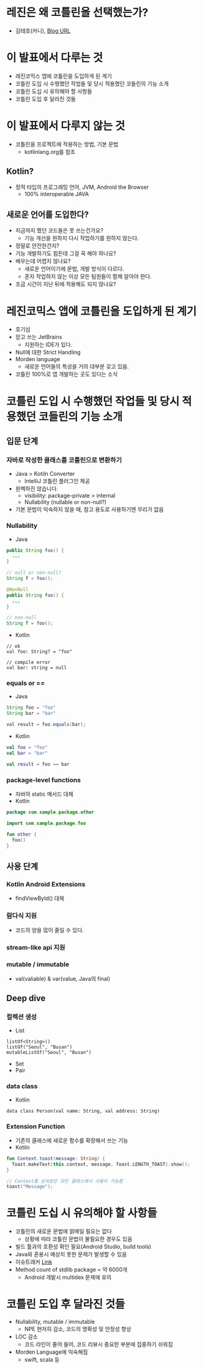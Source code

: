 # 레진은 왜 코틀린을 선택했는가?
- 김태호(커니), [Blog URL](http://taeho.kim) 

# 이 발표에서 다루는 것
- 레진코믹스 앱에 코틀린을 도입하게 된 계기
- 코틀린 도입 시 수행했던 작업들 및 당시 적용했던 코들린의 기능 소개
- 코틀린 도십 시 유의해야 할 사항들
- 코틀린 도입 후 달라진 것들

# 이 발표에서 다루지 않는 것
- 코틀린을 프로젝트에 적용하는 방법, 기본 문법
  - kotlinlang.org를 참조

## Kotlin?
- 정적 타입의 프로그래밍 언어, JVM, Android the Browser
  - 100% interoperable JAVA

## 새로운 언어를 도입한다?
- 지금까지 짰던 코드들은 못 쓰는건가요?
  - 기능 개선을 원하지 다시 작업하기를 원하지 않는다.
- 정말로 안전한건지?
- 기능 개발하기도 힘든데 그걸 꼭 해야 하나요?
- 배우는데 어렵지 않나요?
  - 새로운 언어이기에 문법, 개발 방식이 다르다.
  - 혼자 작업하지 않는 이상 모든 팀원들이 함께 알아야 한다.
- 조금 시간이 지난 뒤에 적용해도 되지 않나요?

# 레진코믹스 앱에 코틀린을 도입하게 된 계기
- 호기심
- 믿고 쓰는 JetBrains
  - 지원하는 IDE가 있다.
- Null에 대한 Strict Handling
- Morden language
  - 새로운 언어들의 특성을 거의 대부분 갖고 있음.
- 코틀린 100%로 앱 개발하는 곳도 있다는 소식

# 코틀린 도입 시 수행했던 작업들 및 당시 적용했던 코들린의 기능 소개

## 입문 단계

### 자바로 작성한 클래스를 코틀린으로 변환하기
- Java > Kotiln Converter
  - IntelliJ 코틀린 플러그인 제공
- 완벽하진 않습니다.
  - visibility: package-private > internal
  - Nullability (nullable or non-null?)
- 기본 문법이 익숙하지 않을 때, 참고 용도로 사용하기엔 무리가 없음

### Nullability
- Java
``` Java
public String foo() {
  ...
}

// null or non-null?
String f = foo();
```

``` Java
@NonNull
public String foo() {
  ...
}

// non-null
String f = foo();
```

- Kotlin
``` Kotiln
// ok
val foo: String? = "foo"

// compile error
val bar: string = null

```

### equals or ==
- Java
``` Java
String foo = "foo"
String bar = "bar"

val result = foo.equals(bar);
```

- Kotlin
``` Kotlin
val foo = "foo"
val bar = "bar"

val result = foo == bar
```

### package-level functions
- 자바의 static 메서드 대체
- Kotlin
``` Kotlin
package com.sample.package.other

import com.sample.package.foo

fun other {
  foo()
}
```

## 사용 단계

### Kotlin Android Extensions
- findViewById() 대체

### 람다식 지원
- 코드의 양을 많이 줄일 수 있다.

### stream-like api 지원

### mutable / immutable
- val(valiable) & var(value, Java의 final)

## Deep dive

### 컬렉션 생성
- List
```
listOf<String>()
listOf("Seoul", "Busan")
mutableListOf("Seoul", "Busan")
```
- Set
- Pair

### data class
- Kotlin
``` Kotiln
data class Person(val name: String, val address: String)
```

### Extension Function
- 기존의 클래스에 새로운 함수를 확장해서 쓰는 기능
- Kotiln
``` Kotlin
fun Context.toast(message: String) {
  Toast.makeText(this.context, message, Toast.LENGTH_TOAST).show();
}

// Context를 상속받은 모든 클래스에서 사용이 가능함
toast("Message");
```

# 코틀린 도십 시 유의해야 할 사항들
- 코틀린의 새로운 문법에 얽매일 필요는 없다
  - 상황에 따라 코틀린 문법이 불필요한 경우도 있음
- 빌드 툴과의 호환성 확인 필요(Android Studio, build tools)
- Java와 혼용시 예상치 못한 문제가 발생할 수 있음
- 이슈트래커 [Link](https://youtrack.jetbrains.com/issues/KT)
- Method count of stdlib package = 약 6000개
  - Android 개발시 multidex 문제에 유의

# 코틀린 도입 후 달라진 것들
- Nullability, mutable / immutable
  - NPE 현저히 감소, 코드의 명확성 및 안정성 향상
- LOC 감소
  - 코드 라인이 줄어 들어, 코드 리뷰시 중요한 부분에 집중하기 쉬워짐
- Morden Language에 익숙해짐
  - swift, scala 등
